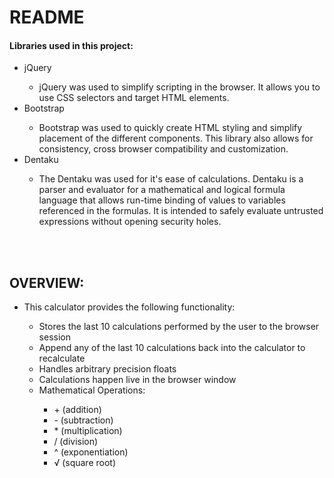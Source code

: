 # README

<h4> Libraries used in this project: </h4>
<ul>
  <li>jQuery</li>
    <ul>
      <li>jQuery was used to simplify scripting in the browser. It allows you to use CSS selectors and target HTML elements.</li>
    </ul>
  <li>Bootstrap</li>
    <ul>
      <li>Bootstrap was used to quickly create HTML styling and simplify placement of the different components. This library also allows for consistency, cross browser compatibility and customization.</li>
    </ul>
  <li>Dentaku</li>
    <ul>
      <li>The Dentaku was used for it's ease of calculations. Dentaku is a parser and evaluator for a mathematical and logical formula language that allows run-time binding of values to variables referenced in the formulas. It is intended to safely evaluate untrusted expressions without opening security holes. </li>
    </ul>
</ul>


<br><br>


<h2>OVERVIEW:</h2>
<ul>
  <li>This calculator provides the following functionality:</li>
    <ul>
      <li>Stores the last 10 calculations performed by the user to the browser session</li>
      <li>Append any of the last 10 calculations back into the calculator to recalculate</li>
      <li>Handles arbitrary precision floats</li>
      <li>Calculations happen live in the browser window</li>
      <li>Mathematical Operations:</li>
        <ul>
          <li>+ (addition)</li>
          <li>- (subtraction)</li>
          <li>* (multiplication)</li>
          <li>/ (division)</li>
          <li>^ (exponentiation)</li>
          <li>√ (square root)</li>
        </ul>
